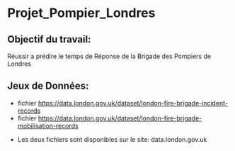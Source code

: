 # Projet_Pompier_Londres

## Objectif du travail: 
Réussir a prédire le temps de Réponse de la Brigade des Pompiers de Londres

## Jeux de Données:
- fichier https://data.london.gov.uk/dataset/london-fire-brigade-incident-records 
- fichier https://data.london.gov.uk/dataset/london-fire-brigade-mobilisation-records

* Les deux fichiers sont disponibles sur le site: data.london.gov.uk

